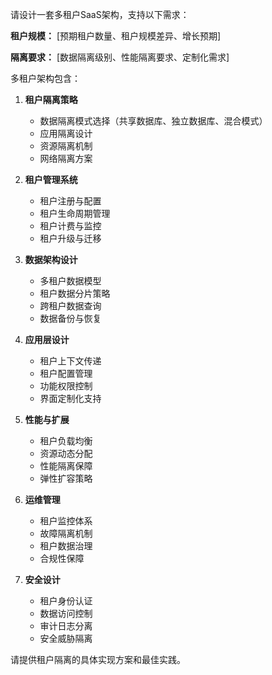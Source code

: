 请设计一套多租户SaaS架构，支持以下需求：

**租户规模：**
[预期租户数量、租户规模差异、增长预期]

**隔离要求：**
[数据隔离级别、性能隔离要求、定制化需求]

多租户架构包含：

1. **租户隔离策略**
   - 数据隔离模式选择（共享数据库、独立数据库、混合模式）
   - 应用隔离设计
   - 资源隔离机制
   - 网络隔离方案

2. **租户管理系统**
   - 租户注册与配置
   - 租户生命周期管理
   - 租户计费与监控
   - 租户升级与迁移

3. **数据架构设计**
   - 多租户数据模型
   - 租户数据分片策略
   - 跨租户数据查询
   - 数据备份与恢复

4. **应用层设计**
   - 租户上下文传递
   - 租户配置管理
   - 功能权限控制
   - 界面定制化支持

5. **性能与扩展**
   - 租户负载均衡
   - 资源动态分配
   - 性能隔离保障
   - 弹性扩容策略

6. **运维管理**
   - 租户监控体系
   - 故障隔离机制
   - 租户数据治理
   - 合规性保障

7. **安全设计**
   - 租户身份认证
   - 数据访问控制
   - 审计日志分离
   - 安全威胁隔离

请提供租户隔离的具体实现方案和最佳实践。
